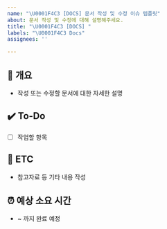 ```yaml
---
name: "\U0001F4C3 [DOCS] 문서 작성 및 수정 이슈 템플릿"
about: 문서 작성 및 수정에 대해 설명해주세요.
title: "\U0001F4C3 [DOCS] "
labels: "\U0001F4C3 Docs"
assignees: ''

---
```


## 📝 개요
- 작성 또는 수정할 문서에 대한 자세한 설명

## ✔️ To-Do
- [ ] 작업할 항목

## 👀 ETC
- 참고자료 등 기타 내용 작성

## ⏰ 예상 소요 시간
- ~ 까지 완료 예정
